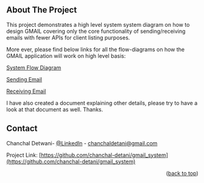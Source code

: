 <!-- ABOUT THE PROJECT -->
## About The Project

This project demonstrates a high level system system diagram on how to design GMAIL covering only the core functionality of sending/receiving emails with fewer APIs for client listing purposes. 

More ever, please find below links for all the flow-diagrams on how the GMAIL application will work on high level basis:

[System Flow Diagram][flow-diagram]

[Sending Email][send-email-diagram]

[Receiving Email][receive-email-diagram]

I have also created a document explaining other details, please try to have a look at that document as well. Thanks.

<!-- CONTACT -->
## Contact

Chanchal Detwani- [@LinkedIn](https://www.linkedin.com/in/chanchal-detwani) - chanchaldetani@gmail.com

Project Link: [https://github.com/chanchal-detani/gmail_system](https://github.com/chanchal-detani/gmail_system)

<p align="right">(<a href="#readme-top">back to top</a>)</p>





<!-- MARKDOWN LINKS & IMAGES -->
[flow-diagram]: images/flow-diagram.png
[send-email-diagram]: images/send-email-diagram.png
[receive-email-diagram]: images/receive-email-diagram.png
